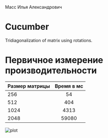 Масс Илья Александрович

# Cucumber
Tridiagonalization of matrix using rotations.

# Первичное измерение производительности

| Размер матрицы   |Время в мс|
|----------|:-------------:|
| 256  |  54    |
| 512  |    404 |
| 1024 | 4313   |
| 2048 | 59080  |


![plot](./plot.png)
